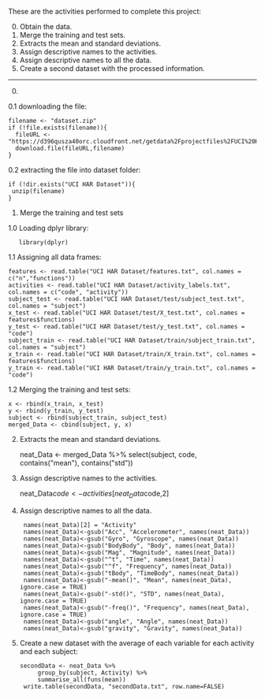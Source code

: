 These are the activities performed to complete this project:

0. Obtain the data.
1. Merge the training and test sets.
2. Extracts the mean and standard deviations.
3. Assign descriptive names to the activities.
4. Assign descriptive names to all the data.
5. Create a second dataset with the processed information.

------------------------

0. 
0.1 downloading the file:

    filename <- "dataset.zip"
    if (!file.exists(filename)){
      fileURL <- "https://d396qusza40orc.cloudfront.net/getdata%2Fprojectfiles%2FUCI%20HAR%20Dataset.zip"
      download.file(fileURL,filename)
    }

0.2 extracting the file into dataset folder:

    if (!dir.exists("UCI HAR Dataset")){
     unzip(filename)
    }

1. Merge the training and test sets

1.0 Loading dplyr library:

       library(dplyr)

1.1 Assigning all data frames:

    features <- read.table("UCI HAR Dataset/features.txt", col.names = c("n","functions"))
    activities <- read.table("UCI HAR Dataset/activity_labels.txt", col.names = c("code", "activity"))
    subject_test <- read.table("UCI HAR Dataset/test/subject_test.txt", col.names = "subject")
    x_test <- read.table("UCI HAR Dataset/test/X_test.txt", col.names = features$functions)
    y_test <- read.table("UCI HAR Dataset/test/y_test.txt", col.names = "code")
    subject_train <- read.table("UCI HAR Dataset/train/subject_train.txt", col.names = "subject")
    x_train <- read.table("UCI HAR Dataset/train/X_train.txt", col.names = features$functions)
    y_train <- read.table("UCI HAR Dataset/train/y_train.txt", col.names = "code")

1.2 Merging the training and test sets:

    x <- rbind(x_train, x_test)
    y <- rbind(y_train, y_test)
    subject <- rbind(subject_train, subject_test)
    merged_Data <- cbind(subject, y, x)

2. Extracts the mean and standard deviations.

    neat_Data <- merged_Data %>% select(subject, code, contains("mean"), contains("std"))

3. Assign descriptive names to the activities.
 

    neat_Data$code <- activities[neat_Data$code,2]

4. Assign descriptive names to all the data.

        names(neat_Data)[2] = "Activity"
        names(neat_Data)<-gsub("Acc", "Accelerometer", names(neat_Data))
        names(neat_Data)<-gsub("Gyro", "Gyroscope", names(neat_Data))
        names(neat_Data)<-gsub("BodyBody", "Body", names(neat_Data))
        names(neat_Data)<-gsub("Mag", "Magnitude", names(neat_Data))
        names(neat_Data)<-gsub("^t", "Time", names(neat_Data))
        names(neat_Data)<-gsub("^f", "Frequency", names(neat_Data))
        names(neat_Data)<-gsub("tBody", "TimeBody", names(neat_Data))
        names(neat_Data)<-gsub("-mean()", "Mean", names(neat_Data), ignore.case = TRUE)
        names(neat_Data)<-gsub("-std()", "STD", names(neat_Data), ignore.case = TRUE)
        names(neat_Data)<-gsub("-freq()", "Frequency", names(neat_Data), ignore.case = TRUE)
        names(neat_Data)<-gsub("angle", "Angle", names(neat_Data))
        names(neat_Data)<-gsub("gravity", "Gravity", names(neat_Data))

5. Create a new dataset with the average of each variable for each activity and each subject:

       secondData <- neat_Data %>%
            group_by(subject, Activity) %>%
            summarise_all(funs(mean))
        write.table(secondData, "secondData.txt", row.name=FALSE)



